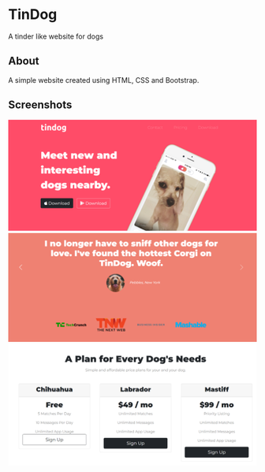 # TinDog #
A tinder like website for dogs
## About ##
A simple website created using HTML, CSS and Bootstrap.
## Screenshots ##
![ScreenShot1](/images/Capture1.PNG)
![ScreenShot1](/images/Capture2.PNG)
![ScreenShot1](/images/Capture3.PNG)
